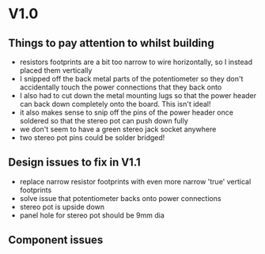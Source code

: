 # V1.0

## Things to pay attention to whilst building
- resistors footprints are a bit too narrow to wire horizontally, so I instead placed them vertically 
- I snipped off the back metal parts of the potentiometer so they don't accidentally touch the power connections that they back onto
- I also had to cut down the metal mounting lugs so that the power header can back down completely onto the board. This isn't ideal!
- it also makes sense to snip off the pins of the power header once soldered so that the stereo pot can push down fully
- we don't seem to have a green stereo jack socket anywhere
- two stereo pot pins could be solder bridged!

## Design issues to fix in V1.1
- replace narrow resistor footprints with even more narrow 'true' vertical footprints
- solve issue that potentiometer backs onto power connections
- stereo pot is upside down
- panel hole for stereo pot should be 9mm dia

## Component issues
